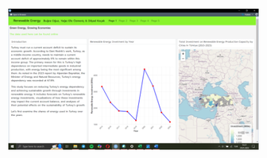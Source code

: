 
![The Project Overview](https://github.com/bugraoguz/econ413project/blob/main/Screenshot%20(916).png)

